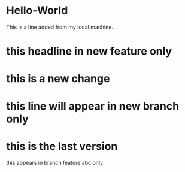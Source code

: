 # Hello-World
This is a line added from my local machine.

# this headline in new feature only

# this is a new change

# this line will appear in new branch only


# this is the last version


this appears in branch feature abc only
